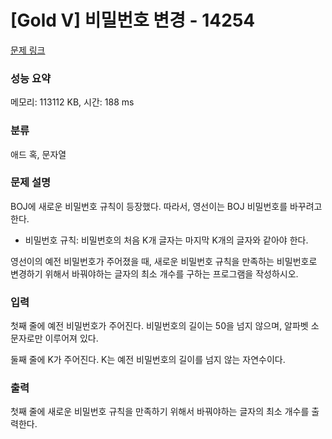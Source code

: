# [Gold V] 비밀번호 변경 - 14254 

[문제 링크](https://www.acmicpc.net/problem/14254) 

### 성능 요약

메모리: 113112 KB, 시간: 188 ms

### 분류

애드 혹, 문자열

### 문제 설명

<p>BOJ에 새로운 비밀번호 규칙이 등장했다. 따라서, 영선이는 BOJ 비밀번호를 바꾸려고 한다.</p>

<ul>
	<li>비밀번호 규칙: 비밀번호의 처음 K개 글자는 마지막 K개의 글자와 같아야 한다.</li>
</ul>

<p>영선이의 예전 비밀번호가 주어졌을 때, 새로운 비밀번호 규칙을 만족하는 비밀번호로 변경하기 위해서 바꿔야하는 글자의 최소 개수를 구하는 프로그램을 작성하시오.</p>

### 입력 

 <p>첫째 줄에 예전 비밀번호가 주어진다. 비밀번호의 길이는 50을 넘지 않으며, 알파벳 소문자로만 이루어져 있다.</p>

<p>둘째 줄에 K가 주어진다. K는 예전 비밀번호의 길이를 넘지 않는 자연수이다.</p>

### 출력 

 <p>첫째 줄에 새로운 비밀번호 규칙을 만족하기 위해서 바꿔야하는 글자의 최소 개수를 출력한다.</p>

